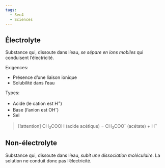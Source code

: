 ```yaml
---
tags:
  - Sec4
  - Sciences
---
```


## Électrolyte

Substance qui, dissoute dans l’eau, *se sépare en ions mobiles* qui conduisent l’électricité.

Exigences:

- Présence d’une liaison ionique
- Solubilité dans l’eau

Types:

- Acide (le cation est H<sup>+</sup>)
- Base (l’anion est OH<sup>-</sup>)
- Sel

> [!attention] CH<sub>3</sub>COOH (acide acétique) = CH<sub>3</sub>COO<sup>-</sup> (acétate) + H<sup>+</sup>

## Non-électrolyte

Substance qui, dissoute dans l’eau, *subit une dissociation moléculaire*.
La solution ne conduit donc pas l’électricité.